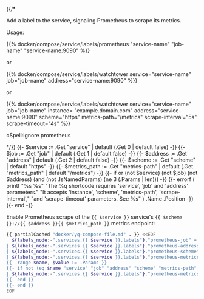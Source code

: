 {{/*

Add a label to the service, signaling Prometheus to scrape its metrics.

Usage:

{{% docker/compose/service/labels/prometheus "service-name"
  "job-name" "service-name:9090" %}}

or

{{% docker/compose/service/labels/watchtower service="service-name"
  job="job-name" address="service-name:9090" %}}

or

{{% docker/compose/service/labels/watchtower service="service-name"
  job="job-name" instance= "example.domain.com"
  address="service-name:9090" scheme="https" metrics-path="/metrics"
  scrape-interval="5s" scrape-timeout="4s"
%}}

cSpell:ignore prometheus

*/}}
{{- $service := .Get "service" | default (.Get 0 | default false) -}}
{{- $job := .Get "job" | default (.Get 1 | default false) -}}
{{- $address := .Get "address" | default (.Get 2 | default false) -}}
{{- $scheme := .Get "scheme" | default "https" -}}
{{- $metrics_path := .Get "metrics-path" |
  default (.Get "metrics_path" | default "/metrics") -}}
{{- if or (not $service) (not $job) (not $address)
  (and (not .IsNamedParams) (ne 3 (.Params | len))) -}}
  {{-
    errorf ( printf "%s %s"
    "The %q shortcode requires 'service', 'job' and 'address' parameters."
    "It accepts 'instance', 'scheme', 'metrics-path', 'scrape-interval',"
    "and 'scrape-timeout' parameters. See %s"
    ) .Name .Position
  -}}
{{- end -}}

Enable Prometheus scrape of the `{{ $service }}` service's
`{{ $scheme }}://{{ $address }}{{ $metrics_path }}` metrics endpoint:

```bash
{{ partialCached "docker/yq-compose-file.md" . }} <<EOF
  ${labels_node:-".services.{{ $service }}.labels"}."prometheus-job" = "{{ $job }}"
| ${labels_node:-".services.{{ $service }}.labels"}."prometheus-address" = "{{ $address }}"
| ${labels_node:-".services.{{ $service }}.labels"}."prometheus-scheme" = "{{ $scheme }}"
| ${labels_node:-".services.{{ $service }}.labels"}."prometheus-metrics-path" = "{{ $metrics_path }}"
{{- range $name, $value := .Params }}
{{- if not (eq $name "service" "job" "address" "scheme" "metrics-path" "metrics_path") }}
| ${labels_node:-".services.{{ $service }}.labels"}."prometheus-metrics-{{ $name }}" = "{{ $value }}"
{{- end }}
{{- end }}
EOF
```
